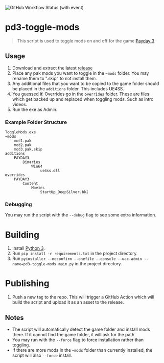 ![GitHub Workflow Status (with event)](https://img.shields.io/github/actions/workflow/status/SavageCore/pd3-toggle-mods/release.yml?style=for-the-badge)

# pd3-toggle-mods

> This script is used to toggle mods on and off for the game [Payday 3](https://store.steampowered.com/app/1272080/PAYDAY_3/).

## Usage

1. Download and extract the latest [release](https://github.com/SavageCore/pd3-toggle-mods/releases/latest)
1. Place any pak mods you want to toggle in the `~mods` folder. You may rename them to ".skip" to not install them.
1. Any additional files that you want to be copied to the game folder should be placed in the `additions` folder. This includes UE4SS.
1. You guessed it! Overrides go in the `overrides` folder. These are files which get backed up and replaced when toggling mods. Such as intro videos.
1. Run the exe as Admin.

### Example Folder Structure

```
ToggleMods.exe
~mods
    mod1.pak
    mod2.pak
    mod3.pak.skip
additions
    PAYDAY3
        Binaries
            Win64
                ue4ss.dll
overrides
    PAYDAY3
        Content
            Movies
                StartUp_DeepSilver.bk2
```

### Debugging

You may run the script with the `--debug` flag to see some extra information.

# Building

1. Install [Python 3](https://www.python.org/downloads/).
1. Run `pip install -r requirements.txt` in the project directory.
1. Run `pyinstaller --noconfirm --onefile --console --uac-admin --name=pd3-toggle-mods main.py` in the project directory.

# Publishing

1. Push a new tag to the repo. This will trigger a GitHub Action which will build the script and upload it as an asset to the release.

## Notes

- The script will automatically detect the game folder and install mods there. If it cannot find the game folder, it will ask for the path.
- You may run with the `--force` flag to force installation rather than toggling.
- If there are more mods in the `~mods` folder than currently installed, the script will also `--force` install.
